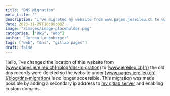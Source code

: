 ```yaml
---
title: "DNS Migration"
meta_title: ""
description: "i've migrated my website from www.pages.jereileu.ch to www.jereileu.ch"
date: 2023-11-29T10:00:00Z
image: "/images/image-placeholder.png"
categories: ["DNS", "Web"]
author: "Jeroen Leuenberger"
tags: ["web", "dns", "gitlab pages"]
draft: false
---
```


Hello,
i've changed the location of this website from [www.pages.jereileu.ch](/blog/dns-migration) to [www.jereileu.ch](/) the old dns records were deleted so the website under [www.pages.jereileu.ch](/blog/dns-migration) is no longer accessible. This migration was made possible by adding a secondary ip address to [my gitlab server](https://git.jereileu.ch) and enabling custom domains.
